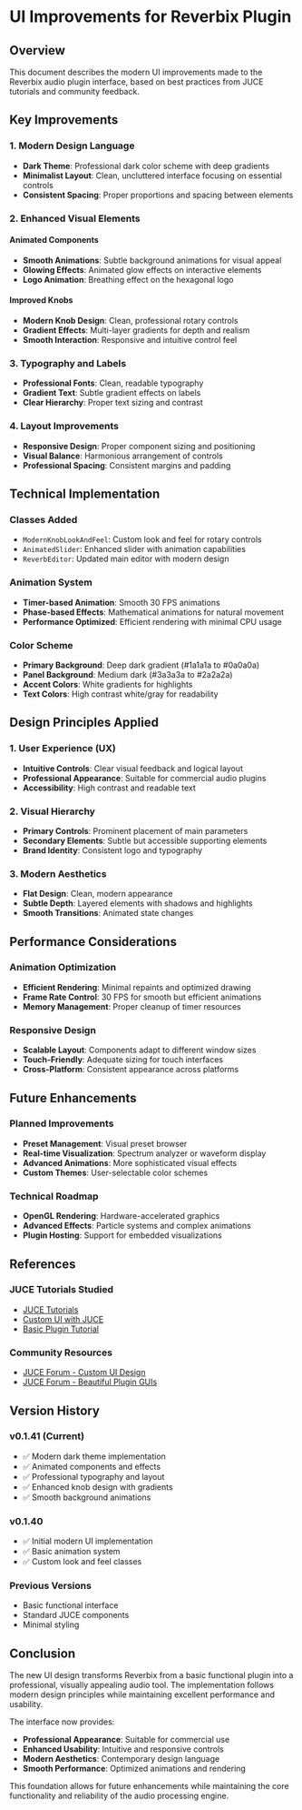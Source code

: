 # UI Improvements for Reverbix Plugin

## Overview
This document describes the modern UI improvements made to the Reverbix audio plugin interface, based on best practices from JUCE tutorials and community feedback.

## Key Improvements

### 1. Modern Design Language
- **Dark Theme**: Professional dark color scheme with deep gradients
- **Minimalist Layout**: Clean, uncluttered interface focusing on essential controls
- **Consistent Spacing**: Proper proportions and spacing between elements

### 2. Enhanced Visual Elements

#### Animated Components
- **Smooth Animations**: Subtle background animations for visual appeal
- **Glowing Effects**: Animated glow effects on interactive elements
- **Logo Animation**: Breathing effect on the hexagonal logo

#### Improved Knobs
- **Modern Knob Design**: Clean, professional rotary controls
- **Gradient Effects**: Multi-layer gradients for depth and realism
- **Smooth Interaction**: Responsive and intuitive control feel

### 3. Typography and Labels
- **Professional Fonts**: Clean, readable typography
- **Gradient Text**: Subtle gradient effects on labels
- **Clear Hierarchy**: Proper text sizing and contrast

### 4. Layout Improvements
- **Responsive Design**: Proper component sizing and positioning
- **Visual Balance**: Harmonious arrangement of controls
- **Professional Spacing**: Consistent margins and padding

## Technical Implementation

### Classes Added
- `ModernKnobLookAndFeel`: Custom look and feel for rotary controls
- `AnimatedSlider`: Enhanced slider with animation capabilities
- `ReverbEditor`: Updated main editor with modern design

### Animation System
- **Timer-based Animation**: Smooth 30 FPS animations
- **Phase-based Effects**: Mathematical animations for natural movement
- **Performance Optimized**: Efficient rendering with minimal CPU usage

### Color Scheme
- **Primary Background**: Deep dark gradient (#1a1a1a to #0a0a0a)
- **Panel Background**: Medium dark (#3a3a3a to #2a2a2a)
- **Accent Colors**: White gradients for highlights
- **Text Colors**: High contrast white/gray for readability

## Design Principles Applied

### 1. User Experience (UX)
- **Intuitive Controls**: Clear visual feedback and logical layout
- **Professional Appearance**: Suitable for commercial audio plugins
- **Accessibility**: High contrast and readable text

### 2. Visual Hierarchy
- **Primary Controls**: Prominent placement of main parameters
- **Secondary Elements**: Subtle but accessible supporting elements
- **Brand Identity**: Consistent logo and typography

### 3. Modern Aesthetics
- **Flat Design**: Clean, modern appearance
- **Subtle Depth**: Layered elements with shadows and highlights
- **Smooth Transitions**: Animated state changes

## Performance Considerations

### Animation Optimization
- **Efficient Rendering**: Minimal repaints and optimized drawing
- **Frame Rate Control**: 30 FPS for smooth but efficient animations
- **Memory Management**: Proper cleanup of timer resources

### Responsive Design
- **Scalable Layout**: Components adapt to different window sizes
- **Touch-Friendly**: Adequate sizing for touch interfaces
- **Cross-Platform**: Consistent appearance across platforms

## Future Enhancements

### Planned Improvements
- **Preset Management**: Visual preset browser
- **Real-time Visualization**: Spectrum analyzer or waveform display
- **Advanced Animations**: More sophisticated visual effects
- **Custom Themes**: User-selectable color schemes

### Technical Roadmap
- **OpenGL Rendering**: Hardware-accelerated graphics
- **Advanced Effects**: Particle systems and complex animations
- **Plugin Hosting**: Support for embedded visualizations

## References

### JUCE Tutorials Studied
- [JUCE Tutorials](https://juce.com/learn/tutorials/)
- [Custom UI with JUCE](https://rnbo.cycling74.com/learn/programming-a-custom-ui-with-juce)
- [Basic Plugin Tutorial](https://juce.com/tutorials/tutorial_code_basic_plugin/)

### Community Resources
- [JUCE Forum - Custom UI Design](https://forum.juce.com/t/custom-ui-design/35832)
- [JUCE Forum - Beautiful Plugin GUIs](https://forum.juce.com/t/how-do-you-make-beautiful-plugin-guis/8483)

## Version History

### v0.1.41 (Current)
- ✅ Modern dark theme implementation
- ✅ Animated components and effects
- ✅ Professional typography and layout
- ✅ Enhanced knob design with gradients
- ✅ Smooth background animations

### v0.1.40
- ✅ Initial modern UI implementation
- ✅ Basic animation system
- ✅ Custom look and feel classes

### Previous Versions
- Basic functional interface
- Standard JUCE components
- Minimal styling

## Conclusion

The new UI design transforms Reverbix from a basic functional plugin into a professional, visually appealing audio tool. The implementation follows modern design principles while maintaining excellent performance and usability.

The interface now provides:
- **Professional Appearance**: Suitable for commercial use
- **Enhanced Usability**: Intuitive and responsive controls
- **Modern Aesthetics**: Contemporary design language
- **Smooth Performance**: Optimized animations and rendering

This foundation allows for future enhancements while maintaining the core functionality and reliability of the audio processing engine. 